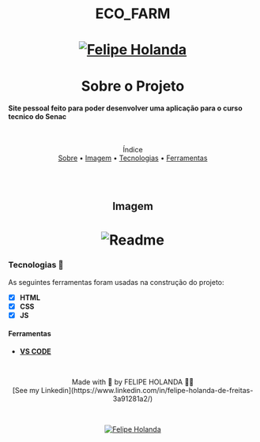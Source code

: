 <h1 align="center">ECO_FARM<h1>

<p align="center">
   <a href="https://www.linkedin.com/in/felipe-holanda-de-freitas-3a91281a2/">
      <img alt="Felipe Holanda" src="https://img.shields.io/badge/-Felipe Holanda-blue?style=flat&logo=Linkedin&logoColor=bluee" />
   </a>
</p>

   <h1 align="center">Sobre o Projeto</h1>

<h4>Site pessoal feito para poder desenvolver uma aplicação para o curso tecnico do Senac</h4>

<br>

<p align="center">Índice<br>
<a href="#sobre">Sobre</a> •
<a href="#Imagem">Imagem</a> •
<a href="#Tecnologias">Tecnologias</a> •
   <a href="#Ferramentas">Ferramentas</a></p>

<br>
<br>

   <h2 align="center">Imagem</h2>

<h1 align="center">
   <img alt="Readme" title="Readme" src="PaginaREADME.png" />
</h1>

  ### Tecnologias 🚀

  As seguintes ferramentas foram usadas na construção do projeto:

  - [x] **HTML**
  - [x] **CSS**
  - [x] **JS**

  #### Ferramentas

  - [**VS CODE**](https://code.visualstudio.com/)

<br>

  <p align="center">Made with 💜 by FELIPE HOLANDA 👋🏻 <br>[See my Linkedin](https://www.linkedin.com/in/felipe-holanda-de-freitas-3a91281a2/)</p>
  
<br>

<p align="center">
   <a href="https://www.linkedin.com/in/felipe-holanda-de-freitas-3a91281a2/">
      <img alt="Felipe Holanda" src="https://img.shields.io/badge/-Felipe Holanda-blue?style=flat&logo=Linkedin&logoColor=bluee" />
   </a>
</p>


